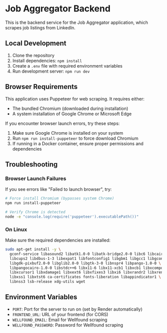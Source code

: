 # Job Aggregator Backend

This is the backend service for the Job Aggregator application, which scrapes job listings from LinkedIn.


## Local Development

1. Clone the repository
2. Install dependencies: `npm install`
3. Create a `.env` file with required environment variables
4. Run development server: `npm run dev`

## Browser Requirements

This application uses Puppeteer for web scraping. It requires either:

- The bundled Chromium (downloaded during installation)
- A system installation of Google Chrome or Microsoft Edge

If you encounter browser launch errors, try these steps:

1. Make sure Google Chrome is installed on your system
2. Run `npm run install-puppeteer` to force download Chromium
3. If running in a Docker container, ensure proper permissions and dependencies

## Troubleshooting

### Browser Launch Failures

If you see errors like "Failed to launch browser", try:

```bash
# Force install Chromium (bypasses system Chrome)
npm run install-puppeteer

# Verify Chrome is detected
node -e "console.log(require('puppeteer').executablePath())"
```

### On Linux

Make sure the required dependencies are installed:

```bash
sudo apt-get install -y \
  gconf-service libasound2 libatk1.0-0 libatk-bridge2.0-0 libc6 libcairo2 \
  libcups2 libdbus-1-3 libexpat1 libfontconfig1 libgbm1 libgcc1 libgconf-2-4 \
  libgdk-pixbuf2.0-0 libglib2.0-0 libgtk-3-0 libnspr4 libpango-1.0-0 \
  libpangocairo-1.0-0 libstdc++6 libx11-6 libx11-xcb1 libxcb1 libxcomposite1 \
  libxcursor1 libxdamage1 libxext6 libxfixes3 libxi6 libxrandr2 libxrender1 \
  libxss1 libxtst6 ca-certificates fonts-liberation libappindicator1 \
  libnss3 lsb-release xdg-utils wget
```

## Environment Variables

- `PORT`: Port for the server to run on (set by Render automatically)
- `FRONTEND_URL`: URL of your frontend (for CORS)
- `WELLFOUND_EMAIL`: Email for Wellfound scraping
- `WELLFOUND_PASSWORD`: Password for Wellfound scraping

